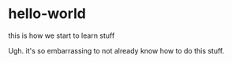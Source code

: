 # hello-world
this is how we start to learn stuff

Ugh. it's so embarrassing to not already know how to do this stuff. 
